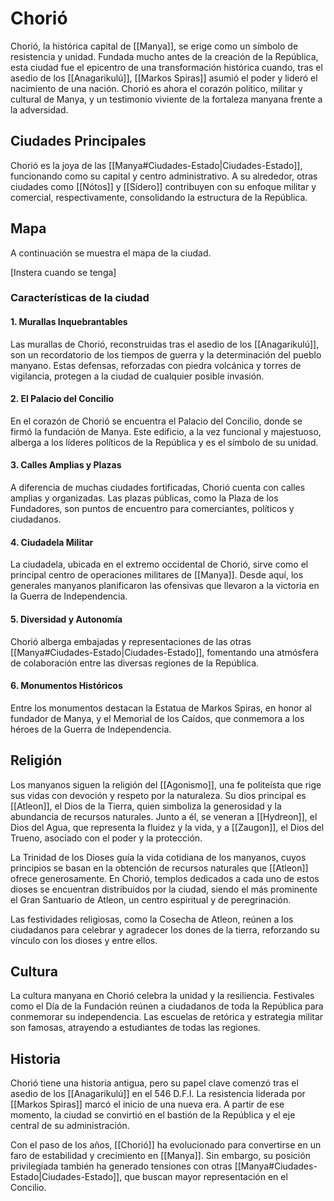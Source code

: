 # Chorió

Chorió, la histórica capital de [[Manya]], se erige como un símbolo de resistencia y unidad. Fundada mucho antes de la creación de la República, esta ciudad fue el epicentro de una transformación histórica cuando, tras el asedio de los [[Anagarikulú]], [[Markos Spiras]] asumió el poder y lideró el nacimiento de una nación. Chorió es ahora el corazón político, militar y cultural de Manya, y un testimonio viviente de la fortaleza manyana frente a la adversidad.

## Ciudades Principales

Chorió es la joya de las [[Manya#Ciudades-Estado|Ciudades-Estado]], funcionando como su capital y centro administrativo. A su alrededor, otras ciudades como [[Nótos]] y [[Sídero]] contribuyen con su enfoque militar y comercial, respectivamente, consolidando la estructura de la República.

## Mapa

A continuación se muestra el mapa de la ciudad.

[Instera cuando se tenga]

### Características de la ciudad

#### 1. Murallas Inquebrantables

Las murallas de Chorió, reconstruidas tras el asedio de los [[Anagarikulú]], son un recordatorio de los tiempos de guerra y la determinación del pueblo manyano. Estas defensas, reforzadas con piedra volcánica y torres de vigilancia, protegen a la ciudad de cualquier posible invasión.

#### 2. El Palacio del Concilio

En el corazón de Chorió se encuentra el Palacio del Concilio, donde se firmó la fundación de Manya. Este edificio, a la vez funcional y majestuoso, alberga a los líderes políticos de la República y es el símbolo de su unidad.

#### 3. Calles Amplias y Plazas

A diferencia de muchas ciudades fortificadas, Chorió cuenta con calles amplias y organizadas. Las plazas públicas, como la Plaza de los Fundadores, son puntos de encuentro para comerciantes, políticos y ciudadanos.

#### 4. Ciudadela Militar

La ciudadela, ubicada en el extremo occidental de Chorió, sirve como el principal centro de operaciones militares de [[Manya]]. Desde aquí, los generales manyanos planificaron las ofensivas que llevaron a la victoria en la Guerra de Independencia.

#### 5. Diversidad y Autonomía

Chorió alberga embajadas y representaciones de las otras [[Manya#Ciudades-Estado|Ciudades-Estado]], fomentando una atmósfera de colaboración entre las diversas regiones de la República.

#### 6. Monumentos Históricos

Entre los monumentos destacan la Estatua de Markos Spiras, en honor al fundador de Manya, y el Memorial de los Caídos, que conmemora a los héroes de la Guerra de Independencia.

## Religión

Los manyanos siguen la religión del [[Agonismo]], una fe politeísta que rige sus vidas con devoción y respeto por la naturaleza. Su dios principal es [[Atleon]], el Dios de la Tierra, quien simboliza la generosidad y la abundancia de recursos naturales. Junto a él, se veneran a [[Hydreon]], el Dios del Agua, que representa la fluidez y la vida, y a [[Zaugon]], el Dios del Trueno, asociado con el poder y la protección.

La Trinidad de los Dioses guía la vida cotidiana de los manyanos, cuyos principios se basan en la obtención de recursos naturales que [[Atleon]] ofrece generosamente. En Chorió, templos dedicados a cada uno de estos dioses se encuentran distribuidos por la ciudad, siendo el más prominente el Gran Santuario de Atleon, un centro espiritual y de peregrinación.

Las festividades religiosas, como la Cosecha de Atleon, reúnen a los ciudadanos para celebrar y agradecer los dones de la tierra, reforzando su vínculo con los dioses y entre ellos.

## Cultura

La cultura manyana en Chorió celebra la unidad y la resiliencia. Festivales como el Día de la Fundación reúnen a ciudadanos de toda la República para conmemorar su independencia. Las escuelas de retórica y estrategia militar son famosas, atrayendo a estudiantes de todas las regiones.

## Historia

Chorió tiene una historia antigua, pero su papel clave comenzó tras el asedio de los [[Anagarikulú]] en el 546 D.F.I. La resistencia liderada por [[Markos Spiras]] marcó el inicio de una nueva era. A partir de ese momento, la ciudad se convirtió en el bastión de la República y el eje central de su administración.

Con el paso de los años, [[Chorió]] ha evolucionado para convertirse en un faro de estabilidad y crecimiento en [[Manya]]. Sin embargo, su posición privilegiada también ha generado tensiones con otras [[Manya#Ciudades-Estado|Ciudades-Estado]], que buscan mayor representación en el Concilio.